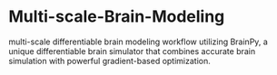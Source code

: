 # Multi-scale-Brain-Modeling
multi-scale differentiable brain modeling workflow utilizing BrainPy, a unique differentiable brain simulator that combines accurate brain simulation with powerful gradient-based optimization.
